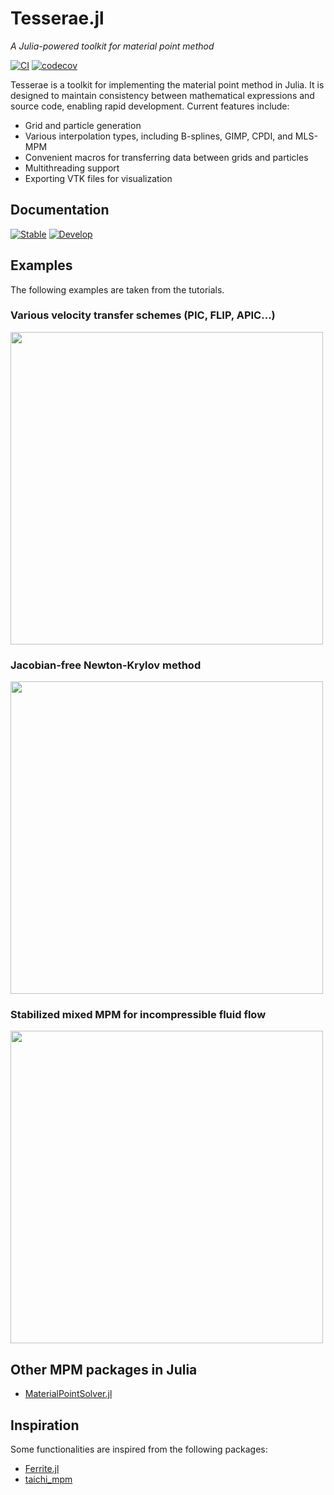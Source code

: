 # Tesserae.jl

*A Julia-powered toolkit for material point method*

[![CI](https://github.com/KeitaNakamura/Tesserae.jl/actions/workflows/CI.yml/badge.svg)](https://github.com/KeitaNakamura/Tesserae.jl/actions/workflows/CI.yml)
[![codecov](https://codecov.io/gh/KeitaNakamura/Tesserae.jl/graph/badge.svg?token=H5BHWIIBTG)](https://codecov.io/gh/KeitaNakamura/Tesserae.jl)

Tesserae is a toolkit for implementing the material point method in Julia. It is designed to maintain consistency between mathematical expressions and source code, enabling rapid development. Current features include:

* Grid and particle generation
* Various interpolation types, including B-splines, GIMP, CPDI, and MLS-MPM
* Convenient macros for transferring data between grids and particles
* Multithreading support
* Exporting VTK files for visualization

## Documentation

[![Stable](https://img.shields.io/badge/docs-stable-blue.svg)](https://KeitaNakamura.github.io/Tesserae.jl/stable)
[![Develop](https://img.shields.io/badge/docs-dev-blue.svg)](https://KeitaNakamura.github.io/Tesserae.jl/dev)

## Examples

The following examples are taken from the tutorials.

### Various velocity transfer schemes (PIC, FLIP, APIC...)

<img src="https://github.com/user-attachments/assets/a069b594-389f-4082-8755-3d8b90908c67" width="500"/>

### Jacobian-free Newton-Krylov method

<img src="https://github.com/user-attachments/assets/f1d80c46-a8ff-44d4-ae82-768b480f25ea" width="500"/>

### Stabilized mixed MPM for incompressible fluid flow

<img src="https://github.com/user-attachments/assets/76fd800e-fda7-4d89-afcd-9a8a2178ab41" width="500"/>

## Other MPM packages in Julia

* [MaterialPointSolver.jl](https://github.com/LandslideSIM/MaterialPointSolver.jl)

## Inspiration

Some functionalities are inspired from the following packages:

* [Ferrite.jl](https://github.com/Ferrite-FEM/Ferrite.jl)
* [taichi_mpm](https://github.com/yuanming-hu/taichi_mpm)
